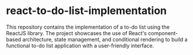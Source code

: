 # react-to-do-list-implementation
This repository contains the implementation of a to-do list using the ReactJS library. The project showcases the use of React's component-based architecture, state management, and conditional rendering to build a functional to-do list application with a user-friendly interface.
